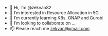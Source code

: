 - 👋 Hi, I’m @zekvan82
- 👀 I’m interested in Resource Allocation in 5G
- 🌱 I’m currently learning K8s, ONAP and Gurobi
- 💞️ I’m looking to collaborate on ...
- 📫 Please reach me zekvan@gmail.com

<!---
zekvan82/zekvan82 is a ✨ special ✨ repository because its `README.md` (this file) appears on your GitHub profile.
You can click the Preview link to take a look at your changes.
--->
